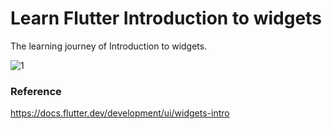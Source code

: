 # Learn Flutter Introduction to widgets
The learning journey of Introduction to widgets.

![1](https://user-images.githubusercontent.com/33342822/176931229-53d8a2e1-c4e8-4318-97ae-8de583cdb57e.png)

### Reference
https://docs.flutter.dev/development/ui/widgets-intro
